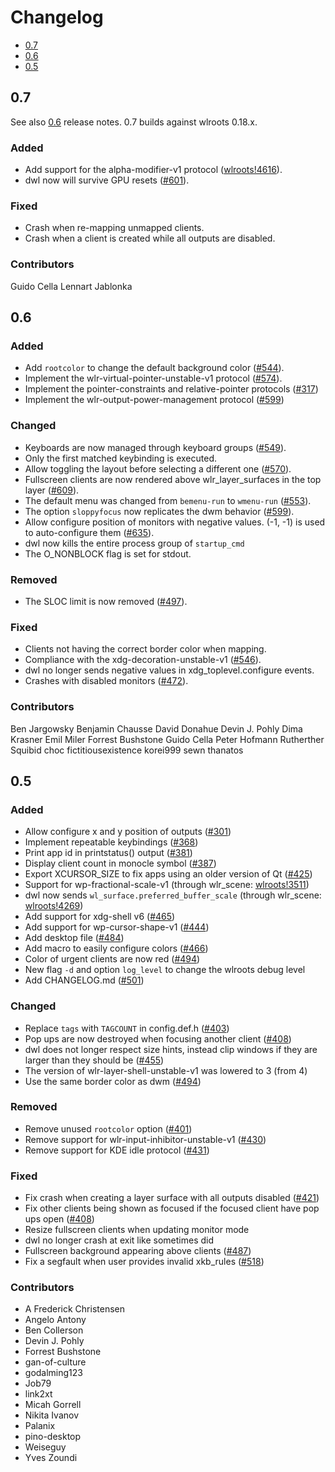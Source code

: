 # Changelog

* [0.7](#0.7)
* [0.6](#0.6)
* [0.5](#0.5)


## 0.7

See also [0.6](#0.6) release notes. 0.7 builds against wlroots 0.18.x.

### Added

* Add support for the alpha-modifier-v1 protocol ([wlroots!4616][wlroots!4616]).
* dwl now will survive GPU resets ([#601][601]).

[wlroots!4616]: https://gitlab.freedesktop.org/wlroots/wlroots/-/merge_requests/4616
[601]: https://codeberg.org/dwl/dwl/issues/601


### Fixed

* Crash when re-mapping unmapped clients.
* Crash when a client is created while all outputs are disabled.


### Contributors

Guido Cella
Lennart Jablonka


## 0.6

### Added

* Add `rootcolor` to change the default background color ([#544][544]).
* Implement the wlr-virtual-pointer-unstable-v1 protocol ([#574][574]).
* Implement the pointer-constraints and relative-pointer protocols ([#317][317])
* Implement the wlr-output-power-management protocol ([#599][599])

[544]: https://codeberg.org/dwl/dwl/pulls/544
[574]: https://codeberg.org/dwl/dwl/pulls/574
[317]: https://codeberg.org/dwl/dwl/issues/317
[599]: https://codeberg.org/dwl/dwl/issues/559


### Changed

* Keyboards are now managed through keyboard groups ([#549][549]).
* Only the first matched keybinding is executed.
* Allow toggling the layout before selecting a different one ([#570][570]).
* Fullscreen clients are now rendered above wlr_layer_surfaces in the top layer
  ([#609][609]).
* The default menu was changed from `bemenu-run` to `wmenu-run` ([#553][553]).
* The option `sloppyfocus` now replicates the dwm behavior ([#599][599]).
* Allow configure position of monitors with negative values. (-1, -1) is
  used to auto-configure them ([#635][635]).
* dwl now kills the entire process group of `startup_cmd`
* The O_NONBLOCK flag is set for stdout.

[549]: https://codeberg.org/dwl/dwl/pulls/549
[570]: https://codeberg.org/dwl/dwl/pulls/570
[609]: https://codeberg.org/dwl/dwl/pulls/609
[553]: https://codeberg.org/dwl/dwl/issues/553
[599]: https://codeberg.org/dwl/dwl/pulls/599
[635]: https://codeberg.org/dwl/dwl/pulls/635


### Removed

* The SLOC limit is now removed ([#497][497]).

[497]: https://codeberg.org/dwl/dwl/pulls/497


### Fixed

* Clients not having the correct border color when mapping.
* Compliance with the xdg-decoration-unstable-v1 ([#546][546]).
* dwl no longer sends negative values in xdg_toplevel.configure events.
* Crashes with disabled monitors ([#472][472]).

[546]: https://codeberg.org/dwl/dwl/pulls/546
[472]: https://codeberg.org/dwl/dwl/issues/472


### Contributors

Ben Jargowsky
Benjamin Chausse
David Donahue
Devin J. Pohly
Dima Krasner
Emil Miler
Forrest Bushstone
Guido Cella
Peter Hofmann
Rutherther
Squibid
choc
fictitiousexistence
korei999
sewn
thanatos


## 0.5

### Added

* Allow configure x and y position of outputs ([#301][301])
* Implement repeatable keybindings ([#368][368])
* Print app id in printstatus() output ([#381][381])
* Display client count in monocle symbol ([#387][387])
* Export XCURSOR_SIZE to fix apps using an older version of Qt ([#425][425])
* Support for wp-fractional-scale-v1 (through wlr_scene: [wlroots!3511][wlroots!3511])
* dwl now sends `wl_surface.preferred_buffer_scale` (through wlr_scene: [wlroots!4269][wlroots!4269])
* Add support for xdg-shell v6 ([#465][465])
* Add support for wp-cursor-shape-v1 ([#444][444])
* Add desktop file ([#484][484])
* Add macro to easily configure colors ([#466][466])
* Color of urgent clients are now red ([#494][494])
* New flag `-d` and option `log_level` to change the wlroots debug level
* Add CHANGELOG.md ([#501][501])

[301]: https://github.com/djpohly/dwl/pull/301
[368]: https://github.com/djpohly/dwl/pull/368
[381]: https://github.com/djpohly/dwl/pull/381
[387]: https://github.com/djpohly/dwl/issues/387
[425]: https://github.com/djpohly/dwl/pull/425
[wlroots!4269]: https://gitlab.freedesktop.org/wlroots/wlroots/-/merge_requests/4269
[wlroots!3511]: https://gitlab.freedesktop.org/wlroots/wlroots/-/merge_requests/3511
[465]: https://github.com/djpohly/dwl/pull/465
[444]: https://github.com/djpohly/dwl/pull/444
[484]: https://github.com/djpohly/dwl/pull/484
[466]: https://github.com/djpohly/dwl/issues/466
[494]: https://github.com/djpohly/dwl/pull/494
[501]: https://github.com/djpohly/dwl/pull/501


### Changed

* Replace `tags` with `TAGCOUNT` in config.def.h ([#403][403])
* Pop ups are now destroyed when focusing another client ([#408][408])
* dwl does not longer respect size hints, instead clip windows if they are
  larger than they should be ([#455][455])
* The version of wlr-layer-shell-unstable-v1 was lowered to 3 (from 4)
* Use the same border color as dwm ([#494][494])

[403]: https://github.com/djpohly/dwl/pull/403
[408]: https://github.com/djpohly/dwl/pull/409
[455]: https://github.com/djpohly/dwl/pull/455
[494]: https://github.com/djpohly/dwl/pull/494


### Removed

* Remove unused `rootcolor` option ([#401][401])
* Remove support for wlr-input-inhibitor-unstable-v1 ([#430][430])
* Remove support for KDE idle protocol ([#431][431])

[401]: https://github.com/djpohly/dwl/pull/401
[430]: https://github.com/djpohly/dwl/pull/430
[431]: https://github.com/djpohly/dwl/pull/431


### Fixed

* Fix crash when creating a layer surface with all outputs disabled
  ([#421][421])
* Fix other clients being shown as focused if the focused client have pop ups
  open ([#408][408])
* Resize fullscreen clients when updating monitor mode
* dwl no longer crash at exit like sometimes did
* Fullscreen background appearing above clients ([#487][487])
* Fix a segfault when user provides invalid xkb_rules ([#518][518])

[421]: https://github.com/djpohly/dwl/pull/421
[408]: https://github.com/djpohly/dwl/issues/408
[487]: https://github.com/djpohly/dwl/issues/487
[518]: https://github.com/djpohly/dwl/pull/518


### Contributors

* A Frederick Christensen
* Angelo Antony
* Ben Collerson
* Devin J. Pohly
* Forrest Bushstone
* gan-of-culture
* godalming123
* Job79
* link2xt
* Micah Gorrell
* Nikita Ivanov
* Palanix
* pino-desktop
* Weiseguy
* Yves Zoundi
